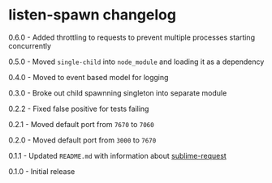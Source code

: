 # listen-spawn changelog
0.6.0 - Added throttling to requests to prevent multiple processes starting concurrently

0.5.0 - Moved `single-child` into `node_module` and loading it as a dependency

0.4.0 - Moved to event based model for logging

0.3.0 - Broke out child spawnning singleton into separate module

0.2.2 - Fixed false positive for tests failing

0.2.1 - Moved default port from `7670` to `7060`

0.2.0 - Moved default port from `3000` to `7670`

0.1.1 - Updated `README.md` with information about [sublime-request](https://github.com/twolfson/sublime-request)

0.1.0 - Initial release